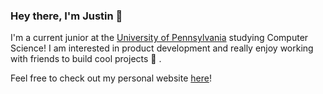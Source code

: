 ### Hey there, I'm Justin 👋

I'm a current junior at the [University of Pennsylvania](https://www.upenn.edu/) studying Computer Science! I am interested in product development and really enjoy working with friends to build cool projects 🚀 .

Feel free to check out my personal website [here](https://www.judtin.com/)!

<!--
**judtinzhang/judtinzhang** is a ✨ _special_ ✨ repository because its `README.md` (this file) appears on your GitHub profile.

Here are some ideas to get you started:

- 🔭 I’m currently working on ...
- 🌱 I’m currently learning ...
- 👯 I’m looking to collaborate on ...
- 🤔 I’m looking for help with ...
- 💬 Ask me about ...
- 📫 How to reach me: ...
- 😄 Pronouns: ...
- ⚡ Fun fact: ...
-->
